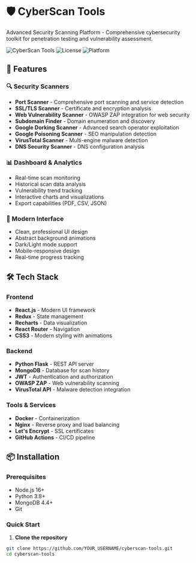 # 🛡️ CyberScan Tools

Advanced Security Scanning Platform - Comprehensive cybersecurity toolkit for penetration testing and vulnerability assessment.

![CyberScan Tools](https://img.shields.io/badge/Version-1.0.0-blue.svg)
![License](https://img.shields.io/badge/License-MIT-green.svg)
![Platform](https://img.shields.io/badge/Platform-Web-orange.svg)

## 🚀 Features

### 🔍 Security Scanners
- **Port Scanner** - Comprehensive port scanning and service detection
- **SSL/TLS Scanner** - Certificate and encryption analysis
- **Web Vulnerability Scanner** - OWASP ZAP integration for web security
- **Subdomain Finder** - Domain enumeration and discovery
- **Google Dorking Scanner** - Advanced search operator exploitation
- **Google Poisoning Scanner** - SEO manipulation detection
- **VirusTotal Scanner** - Multi-engine malware detection
- **DNS Security Scanner** - DNS configuration analysis

### 📊 Dashboard & Analytics
- Real-time scan monitoring
- Historical scan data analysis
- Vulnerability trend tracking
- Interactive charts and visualizations
- Export capabilities (PDF, CSV, JSON)

### 🎨 Modern Interface
- Clean, professional UI design
- Abstract background animations
- Dark/Light mode support
- Mobile-responsive design
- Real-time progress tracking

## 🛠️ Tech Stack

### Frontend
- **React.js** - Modern UI framework
- **Redux** - State management
- **Recharts** - Data visualization
- **React Router** - Navigation
- **CSS3** - Modern styling with animations

### Backend
- **Python Flask** - REST API server
- **MongoDB** - Database for scan history
- **JWT** - Authentication and authorization
- **OWASP ZAP** - Web vulnerability scanning
- **VirusTotal API** - Malware detection integration

### Tools & Services
- **Docker** - Containerization
- **Nginx** - Reverse proxy and load balancing
- **Let's Encrypt** - SSL certificates
- **GitHub Actions** - CI/CD pipeline

## 📦 Installation

### Prerequisites
- Node.js 16+
- Python 3.8+
- MongoDB 4.4+
- Git

### Quick Start

1. **Clone the repository**
```bash
git clone https://github.com/YOUR_USERNAME/cyberscan-tools.git
cd cyberscan-tools